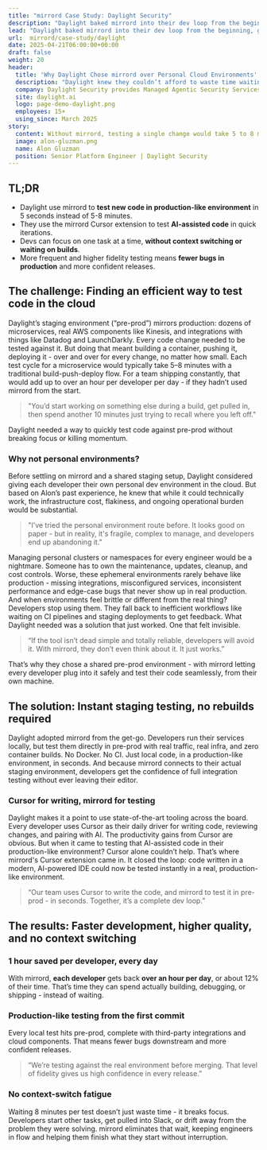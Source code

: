 ```yaml
---
title: "mirrord Case Study: Daylight Security"
description: "Daylight baked mirrord into their dev loop from the beginning, giving their engineers a way to test new code in realistic, production-like conditions immediately after writing it."
lead: "Daylight baked mirrord into their dev loop from the beginning, giving their engineers a way to test new code in realistic, production-like conditions immediately after writing it."
url:  mirrord/case-study/daylight
date: 2025-04-21T06:00:00+00:00
draft: false
weight: 20
header:
  title: 'Why Daylight Chose mirrord over Personal Cloud Environments'
  description: "Daylight knew they couldn’t afford to waste time waiting on container builds just to test their code in staging. So they baked mirrord into their dev loop from the beginning, giving their engineers a way to test new code in realistic, production-like conditions immediately after writing it."
  company: Daylight Security provides Managed Agentic Security Services, offering tailored MDR solutions that are delivered by Agentic AI and backed by elite human experts.
  site: daylight.ai
  logo: page-demo-daylight.png
  employees: 15+
  using_since: March 2025
story:
  content: Without mirrord, testing a single change would take 5 to 8 minutes. Multiply that by 10+ times a day - that’s at least an hour lost, per developer. With mirrord, it takes 5 seconds.
  image: alon-gluzman.png
  name: Alon Gluzman
  position: Senior Platform Engineer | Daylight Security
---
```


## TL;DR

- Daylight use mirrord to **test new code in production-like environment** in 5 seconds instead of 5-8 minutes.
- They use the mirrord Cursor extension to test **AI-assisted code** in quick iterations.
- Devs can focus on one task at a time, **without context switching or waiting on builds**.
- More frequent and higher fidelity testing means **fewer bugs in production** and more confident releases.

## The challenge: Finding an efficient way to test code in the cloud

Daylight’s staging environment (“pre-prod”) mirrors production: dozens of microservices, real AWS components like Kinesis, and integrations with things like Datadog and LaunchDarkly. Every code change needed to be tested against it. But doing that meant building a container, pushing it, deploying it - over and over for every change, no matter how small.
Each test cycle for a microservice would typically take 5–8 minutes with a traditional build-push-deploy flow. For a team shipping constantly, that would add up to over an hour per developer per day - if they hadn’t used mirrord from the start.

> "You’d start working on something else during a build, get pulled in, then spend another 10 minutes just trying to recall where you left off."

Daylight needed a way to quickly test code against pre-prod without breaking focus or killing momentum.

### Why not personal environments?

Before settling on mirrord and a shared staging setup, Daylight considered giving each developer their own personal dev environment in the cloud. But based on Alon’s past experience, he knew that while it could technically work, the infrastructure cost, flakiness, and ongoing operational burden would be substantial.

> "I’ve tried the personal environment route before. It looks good on paper - but in reality, it's fragile, complex to manage, and developers end up abandoning it."

Managing personal clusters or namespaces for every engineer would be a nightmare. Someone has to own the maintenance, updates, cleanup, and cost controls. Worse, these ephemeral environments rarely behave like production - missing integrations, misconfigured services, inconsistent performance and edge-case bugs that never show up in real production.
And when environments feel brittle or different from the real thing? Developers stop using them. They fall back to inefficient workflows like waiting on CI pipelines and staging deployments to get feedback.
What Daylight needed was a solution that just worked. One that felt invisible.

> “If the tool isn’t dead simple and totally reliable, developers will avoid it. With mirrord, they don’t even think about it. It just works.”

That’s why they chose a shared pre-prod environment - with mirrord letting every developer plug into it safely and test their code seamlessly, from their own machine.


## The solution: Instant staging testing, no rebuilds required

Daylight adopted mirrord from the get-go. Developers run their services locally, but test them directly in pre-prod with real traffic, real infra, and zero container builds.
No Docker. No CI. Just local code, in a production-like environment, in seconds.
And because mirrord connects to their actual staging environment, developers get the confidence of full integration testing without ever leaving their editor.

### Cursor for writing, mirrord for testing

Daylight makes it a point to use state-of-the-art tooling across the board. Every developer uses Cursor as their daily driver for writing code, reviewing changes, and pairing with AI. The productivity gains from Cursor are obvious.
But when it came to testing that AI-assisted code in their production-like environment? Cursor alone couldn’t help.
That’s where mirrord's Cursor extension came in. It closed the loop: code written in a modern, AI-powered IDE could now be tested instantly in a real, production-like environment.

> “Our team uses Cursor to write the code, and mirrord to test it in pre-prod - in seconds. Together, it’s a complete dev loop.”


## The results: Faster development, higher quality, and no context switching


### 1 hour saved per developer, every day

With mirrord, **each developer** gets back **over an hour per day**, or about 12% of their time. That’s time they can spend actually building, debugging, or shipping - instead of waiting.

### Production-like testing from the first commit

Every local test hits pre-prod, complete with third-party integrations and cloud components. That means fewer bugs downstream and more confident releases.

> “We’re testing against the real environment before merging. That level of fidelity gives us high confidence in every release.”

### No context-switch fatigue

Waiting 8 minutes per test doesn’t just waste time - it breaks focus. Developers start other tasks, get pulled into Slack, or drift away from the problem they were solving. mirrord eliminates that wait, keeping engineers in flow and helping them finish what they start without interruption.